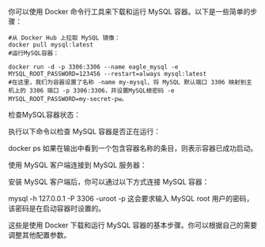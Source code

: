 你可以使用 Docker 命令行工具来下载和运行 MySQL 容器。以下是一些简单的步骤：

```shell
#从 Docker Hub 上拉取 MySQL 镜像：
docker pull mysql:latest
#运行MySQL容器：

docker run -d -p 3306:3306 --name eagle_mysql -e MYSQL_ROOT_PASSWORD=123456 --restart=always mysql:latest
#在这里，我们为容器设置了名称 -name my-mysql、将 MySQL 默认端口 3306 映射到主机上的 3306 端口 -p 3306:3306，并设置MySQL根密码 -e MYSQL_ROOT_PASSWORD=my-secret-pw。
```

检查MySQL容器状态：

执行以下命令以检查 MySQL 容器是否正在运行：

docker ps
如果在输出中看到一个包含容器名称的条目，则表示容器已成功启动。

使用 MySQL 客户端连接到 MySQL 服务器：

安装 MySQL 客户端后，你可以通过以下方式连接 MySQL 容器：

mysql -h 127.0.0.1 -P 3306 -uroot -p
这会要求输入 MySQL root 用户的密码，该密码是在启动容器时设置的。

这些是使用 Docker 下载和运行 MySQL 容器的基本步骤。你可以根据自己的需要调整其他配置参数。